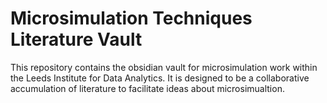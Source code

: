 # Microsimulation Techniques Literature Vault

This repository contains the obsidian vault for microsimulation work within the Leeds Institute for Data Analytics. It is designed to be a collaborative accumulation of literature to facilitate ideas about microsimualtion.